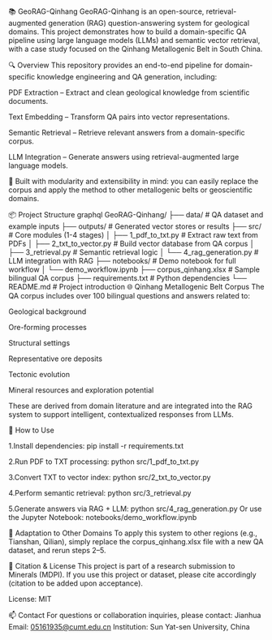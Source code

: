 📚 GeoRAG-Qinhang
GeoRAG-Qinhang is an open-source, retrieval-augmented generation (RAG) question-answering system for geological domains. This project demonstrates how to build a domain-specific QA pipeline using large language models (LLMs) and semantic vector retrieval, with a case study focused on the Qinhang Metallogenic Belt in South China.

🔍 Overview
This repository provides an end-to-end pipeline for domain-specific knowledge engineering and QA generation, including:

PDF Extraction – Extract and clean geological knowledge from scientific documents.

Text Embedding – Transform QA pairs into vector representations.

Semantic Retrieval – Retrieve relevant answers from a domain-specific corpus.

LLM Integration – Generate answers using retrieval-augmented large language models.

🧠 Built with modularity and extensibility in mind: you can easily replace the corpus and apply the method to other metallogenic belts or geoscientific domains.

📦 Project Structure
graphql
GeoRAG-Qinhang/
├── data/                       # QA dataset and example inputs
├── outputs/                    # Generated vector stores or results
├── src/                        # Core modules (1-4 stages)
│   ├── 1_pdf_to_txt.py         # Extract raw text from PDFs
│   ├── 2_txt_to_vector.py      # Build vector database from QA corpus
│   ├── 3_retrieval.py          # Semantic retrieval logic
│   └── 4_rag_generation.py     # LLM integration with RAG
├── notebooks/                  # Demo notebook for full workflow
│   └── demo_workflow.ipynb
├── corpus_qinhang.xlsx         # Sample bilingual QA corpus
├── requirements.txt            # Python dependencies
└── README.md                   # Project introduction
🌐 Qinhang Metallogenic Belt Corpus
The QA corpus includes over 100 bilingual questions and answers related to:

Geological background

Ore-forming processes

Structural settings

Representative ore deposits

Tectonic evolution

Mineral resources and exploration potential

These are derived from domain literature and are integrated into the RAG system to support intelligent, contextualized responses from LLMs.

🚀 How to Use

1.Install dependencies:
pip install -r requirements.txt

2.Run PDF to TXT processing:
python src/1_pdf_to_txt.py

3.Convert TXT to vector index:
python src/2_txt_to_vector.py

4.Perform semantic retrieval:
python src/3_retrieval.py

5.Generate answers via RAG + LLM:
python src/4_rag_generation.py
Or use the Jupyter Notebook: notebooks/demo_workflow.ipynb

🔁 Adaptation to Other Domains
To apply this system to other regions (e.g., Tianshan, Qilian), simply replace the corpus_qinhang.xlsx file with a new QA dataset, and rerun steps 2–5.

📜 Citation & License
This project is part of a research submission to Minerals (MDPI).
If you use this project or dataset, please cite accordingly (citation to be added upon acceptance).

License: MIT

📫 Contact
For questions or collaboration inquiries, please contact:
Jianhua
Email: 05161935@cumt.edu.cn
Institution: Sun Yat-sen University, China

